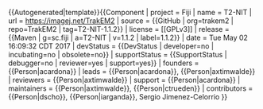 <noinclude>{{Autogenerated|template}}</noinclude>{{Component
| project = Fiji
| name = T2-NIT
| url = https://imagej.net/TrakEM2
| source = {{GitHub | org=trakem2 | repo=TrakEM2 | tag=T2-NIT-1.1.2}}
| license = [[GPLv3]]
| release = {{Maven | g=sc.fiji | a=T2-NIT | v=1.1.2 | label=1.1.2}}
| date = Tue May 02 16:09:32 CDT 2017
| devStatus = {{DevStatus | developer=no | incubating=no | obsolete=no}}
| supportStatus = {{SupportStatus | debugger=no | reviewer=yes | support=yes}}
| founders = {{Person|acardona}}
| leads = {{Person|acardona}}, {{Person|axtimwalde}}
| reviewers = {{Person|axtimwalde}}
| support = {{Person|acardona}}
| maintainers = {{Person|axtimwalde}}, {{Person|ctrueden}}
| contributors = {{Person|dscho}}, {{Person|iarganda}}, Sergio Jimenez-Celorrio
}}
